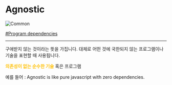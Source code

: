 # Agnostic

![Common](https://raw.githubusercontent.com/meotitda/DICTIONARY/master/2TAT1C/Label_Common.png)

<a href="">#Program dependencies</a>

---

구애받지 않는 것이라는 뜻을 가집니다. 대체로 어떤 것에 국한되지 않는 프로그램이나 기술을 표현할 때 사용됩니다.

<span style="color:#FFBF00; font-weight:bold;">의존성이 없는 순수한 기술</span> 혹은 프로그램

예를 들어 : Agnostic is like pure javascript with zero dependencies.
